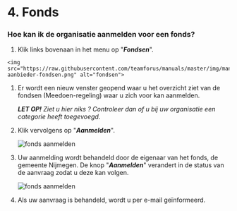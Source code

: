 # 4. Fonds

### Hoe kan ik de organisatie aanmelden voor een fonds?


1.   Klik links bovenaan in het menu op "_**Fondsen**_".

    <img src="https://raw.githubusercontent.com/teamforus/manuals/master/img/manual-aanbieder-fondsen.png" alt="fondsen">

1.  Er wordt een nieuw venster geopend waar u het overzicht ziet van de fondsen (Meedoen-regeling) waar u zich voor kan aanmelden.

    **_LET OP!_** _Ziet u hier niks ? Controleer dan of u bij uw organisatie een categorie heeft toegevoegd._

1.  Klik vervolgens op "**_Aanmelden_**".

    <img src="https://raw.githubusercontent.com/teamforus/manuals/master/img/manual-aanbieder-fonds-aanmelden.png" alt="fonds aanmelden">

1.  Uw aanmelding wordt behandeld door de eigenaar van het fonds, de gemeente Nijmegen. De knop "**_Aanmelden_**" verandert in de status van de aanvraag zodat u deze kan volgen.

    <img src="https://raw.githubusercontent.com/teamforus/manuals/master/img/manual-aanbieder-fonds-aanmelden-wachten.png" alt="fonds aanmelden">

1.  Als uw aanvraag is behandeld, wordt u per e-mail geïnformeerd.
